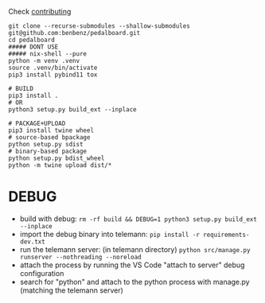 Check [contributing]()

```
git clone --recurse-submodules --shallow-submodules git@github.com:benbenz/pedalboard.git
cd pedalboard
##### DONT USE
##### nix-shell --pure
python -m venv .venv
source .venv/bin/activate
pip3 install pybind11 tox

# BUILD
pip3 install .
# OR
python3 setup.py build_ext --inplace

# PACKAGE+UPLOAD
pip3 install twine wheel
# source-based bpackage
python setup.py sdist
# binary-based package
python setup.py bdist_wheel
python -m twine upload dist/*
```


# DEBUG

- build with debug: `rm -rf build && DEBUG=1 python3 setup.py build_ext --inplace`
- import the debug binary into telemann: `pip install -r requirements-dev.txt `
- run the telemann server: (in telemann directory) `python src/manage.py runserver --nothreading --noreload`
- attach the process by running the VS Code "attach to server" debug configuration
- search for "python" and attach to the python process with manage.py (matching the telemann server)